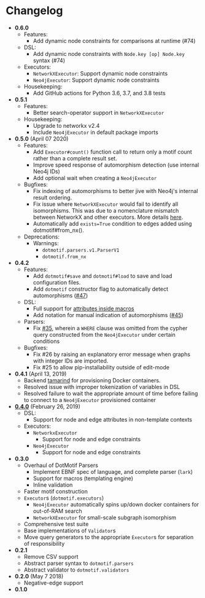 # Changelog

- **0.6.0**
    - Features:
        - Add dynamic node constraints for comparisons at runtime (#74)
    - DSL:
        - Add dynamic node constraints with `Node.key [op] Node.key` syntax (#74)
    - Executors:
        - `NetworkXExecutor`: Support dynamic node constraints
        - `Neo4jExecutor`: Support dynamic node constraints
    - Housekeeping:
        - Add GitHub actions for Python 3.6, 3.7, and 3.8 tests
- **0.5.1**
    - Features:
        - Better search-operator support in `NetworkXExecutor`
    - Housekeeping:
        - Upgrade to networkx v2.4
        - Include `Neo4jExecutor` in default package imports
- **0.5.0** (April 07 2020)
    - Features:
        - Add `Executor#count()` function call to return only a motif count rather than a complete result set.
        - Improve speed response of automorphism detection (use internal Neo4j IDs)
        - Add optional wait when creating a `Neo4jExecutor`
    - Bugfixes:
        - Fix indexing of automorphisms to better jive with Neo4j's internal result ordering.
        - Fix issue where `NetworkXExecutor` would fail to identify all isomorphisms. This was due to a nomenclature mismatch between NetworkX and other executors. More details [here](https://github.com/aplbrain/dotmotif/issues/64).
        - Automatically add `exists=True` condition to edges added using dotmotif#from_nx().
    - Deprecations:
        - Warnings:
            - `dotmotif.parsers.v1.ParserV1`
            - `dotmotif.from_nx`
- **0.4.2**
    - Features:
        - Add `dotmotif#save` and `dotmotif#load` to save and load configuration files.
        - Add `dotmotif` constructor flag to automatically detect automorphisms ([#47](https://github.com/aplbrain/dotmotif/pull/47))
    - DSL:
        - Full support for [attributes inside macros](https://github.com/aplbrain/dotmotif/pull/38)
        - Add notation for manual indication of automorphisms ([#45](https://github.com/aplbrain/dotmotif/pull/45))
    - Parsers:
        - Fix [#35](https://github.com/aplbrain/dotmotif/issues/35), wherein a `WHERE` clause was omitted from the cypher query constructed from the `Neo4jExecutor` under certain conditions
    - Bugfixes:
        - Fix #26 by raising an explanatory error message when graphs with integer IDs are imported.
        - Fix #25 to allow pip-installability outside of edit-mode
- **0.4.1** (April 13, 2019)
    - Backend [tamarind](https://github.com/fitmango/tamarind) for provisioning Docker containers.
    - Resolved issue with improper tokenization of variables in DSL
    - Resolved failure to wait the appropriate amount of time before failing to connect to a `Neo4jExecutor` provisioned container
- [**0.4.0**](https://github.com/aplbrain/dotmotif/releases/tag/v0.4.0) (February 26, 2019)
    - DSL:
        - Support for node and edge attributes in non-template contexts
    - Executors:
        - `NetworkxExecutor`
            - Support for node and edge constraints
        - `Neo4jExecutor`
            - Support for node and edge constraints
- **0.3.0**
    - Overhaul of DotMotif Parsers
        - Implement EBNF spec of language, and complete parser (`lark`)
        - Support for macros (templating engine)
        - Inline validation
    - Faster motif construction
    - `Executor`s (`dotmotif.executors`)
        - `Neo4jExecutor` automatically spins up/down docker containers for out-of-RAM search
        - `NetworkXExecutor` for small-scale subgraph isomorphism
    - Comprehensive test suite
    - Base implementations of `Validator`s
    - Move query generators to the appropriate `Executor`s for separation of responsibility
- **0.2.1**
    - Remove CSV support
    - Abstract parser syntax to `dotmotif.parsers`
    - Abstract validator to `dotmotif.validators`
- **0.2.0** (May 7 2018)
    - Negative-edge support
- **0.1.0**
